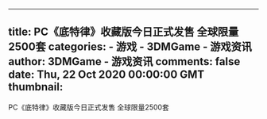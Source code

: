 
---
title: PC《底特律》收藏版今日正式发售 全球限量2500套
categories: 
    - 游戏
    - 3DMGame - 游戏资讯
author: 3DMGame - 游戏资讯
comments: false
date: Thu, 22 Oct 2020 00:00:00 GMT
thumbnail: 
---

<div>   
PC《底特律》收藏版今日正式发售 全球限量2500套  
</div>
            